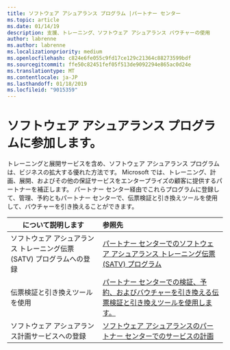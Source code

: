 ```yaml
---
title: ソフトウェア アシュアランス プログラム |パートナー センター
ms.topic: article
ms.date: 01/14/19
description: 支援、トレーニング、ソフトウェア アシュアランス バウチャーの使用
author: labrenne
ms.author: labrenne
ms.localizationpriority: medium
ms.openlocfilehash: c824e6fe055c9fd17ce129c21364c88273599bdf
ms.sourcegitcommit: ffe50c82451fef05f513de9092294e865ac0d24e
ms.translationtype: MT
ms.contentlocale: ja-JP
ms.lasthandoff: 01/18/2019
ms.locfileid: "9015359"
---
```

# <a name="participate-in-software-assurance-programs"></a>ソフトウェア アシュアランス プログラムに参加します。

トレーニングと展開サービスを含め、ソフトウェア アシュアランス プログラムは、ビジネスの拡大する優れた方法です。 Microsoft では、トレーニング、計画、展開、およびその他の保証サービスをエンタープライズの顧客に提供するパートナーを補正します。 パートナー センター経由でこれらプログラムに登録して、管理、予約ともパートナー センターで、伝票検証と引き換えツールを使用して、バウチャーを引き換えることができます。 

|**について説明します**   |**参照先**   |
|--------------------------|:------------------|
|ソフトウェア アシュアランス トレーニング伝票 (SATV) プログラムへの登録|[パートナー センターでのソフトウェア アシュアランス トレーニング伝票 (SATV) プログラム](software-assurance-satv.md)|
|伝票検証と引き換えツールを使用|[パートナー センターでの検証、予約、およびバウチャーを引き換える伝票検証と引き換えツールを使用します。](voucher-validation-tool.md)|
|ソフトウェア アシュアランス計画サービスへの登録|[ソフトウェア アシュアランスのパートナー センターでのサービスの計画](software-assurance-dps.md) 
